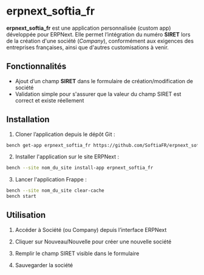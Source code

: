 # erpnext_softia_fr

**erpnext_softia_fr** est une application personnalisée (custom app) développée pour ERPNext. Elle permet l’intégration du numéro **SIRET** lors de la création d'une société (*Company*), conformément aux exigences des entreprises françaises, ainsi que d'autres customisations à venir.

## Fonctionnalités

- Ajout d’un champ **SIRET** dans le formulaire de création/modification de société
- Validation simple pour s'assurer que la valeur du champ SIRET est correct et existe réellement

## Installation

1. Cloner l’application depuis le dépôt Git :

```bash
bench get-app erpnext_softia_fr https://github.com/SoftiaFR/erpnext_softia_fr.git

```
2. Installer l'application sur le site ERPNext : 

```bash
bench --site nom_du_site install-app erpnext_softia_fr

```
3. Lancer l'application Frappe :

```bash
bench --site nom_du_site clear-cache
bench start

```
## Utilisation

1. Accéder à Société (ou Company) depuis l’interface ERPNext

2. Cliquer sur Nouveau/Nouvelle pour créer une nouvelle société

3. Remplir le champ SIRET visible dans le formulaire

4. Sauvegarder la société
